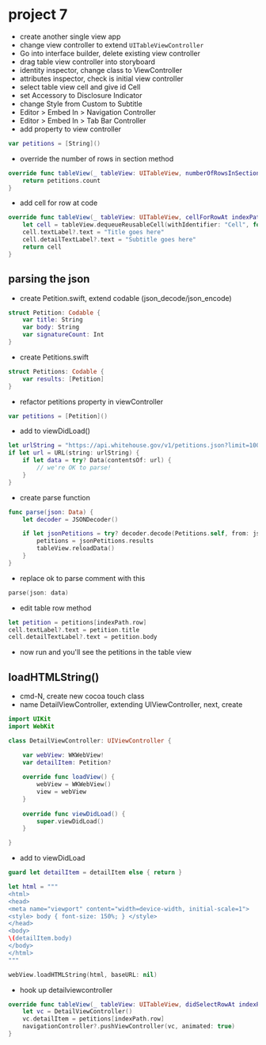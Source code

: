 # project 7
- create another single view app
- change view controller to extend `UITableViewController`
- Go into interface builder, delete existing view controller
- drag table view controller into storyboard
- identity inspector, change class to ViewController
- attributes inspector, check is initial view controller
- select table view cell and give id Cell
- set Accessory to Disclosure Indicator
- change Style from Custom to Subtitle
- Editor > Embed In > Navigation Controller
- Editor > Embed In > Tab Bar Controller
- add property to view controller
```swift
var petitions = [String]()
```
- override the number of rows in section method
```swift
override func tableView(_ tableView: UITableView, numberOfRowsInSection section: Int) -> Int {
    return petitions.count
}
```
- add cell for row at code
```swift
override func tableView(_ tableView: UITableView, cellForRowAt indexPath: IndexPath) -> UITableViewCell {
    let cell = tableView.dequeueReusableCell(withIdentifier: "Cell", for: indexPath)
    cell.textLabel?.text = "Title goes here"
    cell.detailTextLabel?.text = "Subtitle goes here"
    return cell
}
```
## parsing the json
- create Petition.swift, extend codable (json_decode/json_encode)
```swift
struct Petition: Codable {
    var title: String
    var body: String
    var signatureCount: Int
}
```
- create Petitions.swift
```swift
struct Petitions: Codable {
    var results: [Petition]
}
```
- refactor petitions property in viewController
```swift
var petitions = [Petition]()
```
- add to viewDidLoad()
```swift
let urlString = "https://api.whitehouse.gov/v1/petitions.json?limit=100"
if let url = URL(string: urlString) {
    if let data = try? Data(contentsOf: url) {
        // we're OK to parse!
    }
}
```
- create parse function
```swift
func parse(json: Data) {
    let decoder = JSONDecoder()

    if let jsonPetitions = try? decoder.decode(Petitions.self, from: json) {
        petitions = jsonPetitions.results
        tableView.reloadData()
    }
}
```
- replace ok to parse comment with this
```swift
parse(json: data)
```
- edit table row method
```swift
let petition = petitions[indexPath.row]
cell.textLabel?.text = petition.title
cell.detailTextLabel?.text = petition.body
```
- now run and you'll see the petitions in the table view
## loadHTMLString()
- cmd-N, create new cocoa touch class
- name DetailViewController, extending UIViewController, next, create
```swift
import UIKit
import WebKit

class DetailViewController: UIViewController {

    var webView: WKWebView!
    var detailItem: Petition?
    
    override func loadView() {
        webView = WKWebView()
        view = webView
    }
    
    override func viewDidLoad() {
        super.viewDidLoad()
    }

}
```
- add to viewDidLoad
```swift
guard let detailItem = detailItem else { return }

let html = """
<html>
<head>
<meta name="viewport" content="width=device-width, initial-scale=1">
<style> body { font-size: 150%; } </style>
</head>
<body>
\(detailItem.body)
</body>
</html>
"""

webView.loadHTMLString(html, baseURL: nil)
```
- hook up detailviewcontroller
```swift
override func tableView(_ tableView: UITableView, didSelectRowAt indexPath: IndexPath) {
    let vc = DetailViewController()
    vc.detailItem = petitions[indexPath.row]
    navigationController?.pushViewController(vc, animated: true)
}
```
